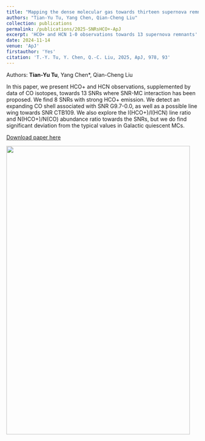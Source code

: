 ```yaml
---
title: "Mapping the dense molecular gas towards thirteen supernova remnants"
authors: "Tian-Yu Tu, Yang Chen, Qian-Cheng Liu"
collection: publications
permalink: /publications/2025-SNRsHCO+-ApJ
excerpt: 'HCO+ and HCN 1-0 observations towards 13 supernova remnants'
date: 2024-11-14
venue: 'ApJ'
firstauthor: 'Yes'
citation: 'T.-Y. Tu, Y. Chen, Q.-C. Liu, 2025, ApJ, 978, 93'
---
```

Authors: **Tian-Yu Tu**, Yang Chen*, Qian-Cheng Liu

In this paper, we present HCO+ and HCN observations, supplemented by data of CO isotopes, towards 13 SNRs where SNR-MC interaction has been proposed. We find 8 SNRs with strong HCO+ emission. We detect an expanding CO shell associated with SNR G9.7-0.0, as well as a possible line wing towards SNR CTB109. We also explore the I(HCO+)/I(HCN) line ratio and N(HCO+)/N(CO) abundance ratio towards the SNRs, but we do find significant deviation from the typical values in Galactic quiescent MCs. 

[Download paper here](http://tty1105.github.io/files/publications/Tu_2025_ApJ_978_83.pdf)

<img src="https://tty1105.github.io/files/publications/SNRsHCO+_2024_ApJ.png" width="481" height="757" align="middle" /> <br>
